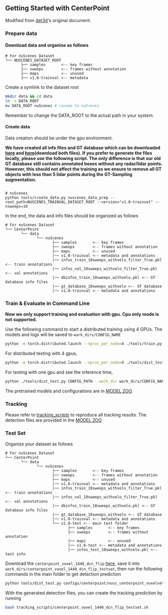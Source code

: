 ## Getting Started with CenterPoint
Modified from [det3d](https://github.com/poodarchu/det3d)'s original document.

### Prepare data

#### Download data and organise as follows

```
# For nuScenes Dataset         
└── NUSCENES_DATASET_ROOT
       ├── samples       <-- key frames
       ├── sweeps        <-- frames without annotation
       ├── maps          <-- unused
       ├── v1.0-trainval <-- metadata
```

Create a symlink to the dataset root 
```bash
mkdir data && cd data
ln -s DATA_ROOT 
mv DATA_ROOT nuScenes # rename to nuScenes
```
Remember to change the DATA_ROOT to the actual path in your system. 


#### Create data

Data creation should be under the gpu environment.

**We have created all info files and GT database which can be downloaded [here](https://drive.google.com/file/d/1ySFU1Ikph45cGZZaa0y6GdwBWiXyfgOd/view?usp=sharing) and [here](https://drive.google.com/file/d/1Kz1uvNCIWPzbW_sRZejkScdBG6aFdQQn/view?usp=sharing)(download both files). If you prefer to generate the files locally, please use the following script. The only difference is that our old GT database still contains annotated boxes without any radar/lidar points. However, this should not affect the training as we ensure to remove all GT objects with less than 5 lidar points during the GT-Sampling augmentation.**
```

# nuScenes
python tools/create_data.py nuscenes_data_prep --root_path=NUSCENES_TRAINVAL_DATASET_ROOT --version="v1.0-trainval" --nsweeps=10
```

In the end, the data and info files should be organized as follows

```
# For nuScenes Dataset 
└── CenterPoint
       └── data    
              └── nuScenes 
                     ├── samples       <-- key frames
                     ├── sweeps        <-- frames without annotation
                     ├── maps          <-- unused
                     |── v1.0-trainval <-- metadata and annotations
                     |── infos_train_10sweeps_withvelo_filter_True.pkl <-- train annotations
                     |── infos_val_10sweeps_withvelo_filter_True.pkl <-- val annotations
                     |── dbinfos_train_10sweeps_withvelo.pkl <-- GT database info files
                     |── gt_database_10sweeps_withvelo <-- GT database 
                     |── v1.0-trainval <-- metadata and annotations
```


### Train & Evaluate in Command Line

**Now we only support training and evaluation with gpu. Cpu only mode is not supported.**

Use the following command to start a distributed training using 4 GPUs. The models and logs will be saved to ```work_dirs/CONFIG_NAME``` 

```bash
python -m torch.distributed.launch --nproc_per_node=4 ./tools/train.py CONFIG_PATH
```

For distributed testing with 4 gpus,

```bash
python -m torch.distributed.launch --nproc_per_node=4 ./tools/dist_test.py CONFIG_PATH --work_dir work_dirs/CONFIG_NAME --checkpoint work_dirs/CONFIG_NAME/latest.pth 
```

For testing with one gpu and see the inference time,

```bash
python ./tools/dist_test.py CONFIG_PATH --work_dir work_dirs/CONFIG_NAME --checkpoint work_dirs/CONFIG_NAME/latest.pth --speed_test 
```

The pretrained models and configurations are in [MODEL ZOO](MODEL_ZOO.md).

### Tracking

Please refer to [tracking_scripts](../tracking_scripts) to reproduce all tracking results. The detection files are provided in the [MODEL ZOO](MODEL_ZOO.md)

### Test Set 

Organize your dataset as follows 

```
# For nuScenes Dataset 
└── CenterPoint
       └── data    
              └── nuScenes 
                     ├── samples       <-- key frames
                     ├── sweeps        <-- frames without annotation
                     ├── maps          <-- unused
                     |── v1.0-trainval <-- metadata and annotations
                     |── infos_train_10sweeps_withvelo_filter_True.pkl <-- train annotations
                     |── infos_val_10sweeps_withvelo_filter_True.pkl <-- val annotations
                     |── dbinfos_train_10sweeps_withvelo.pkl <-- GT database info files
                     |── gt_database_10sweeps_withvelo <-- GT database 
                     |── v1.0-trainval <-- metadata and annotations
                     └── v1.0-test <-- main test folder 
                            ├── samples       <-- key frames
                            ├── sweeps        <-- frames without annotation
                            ├── maps          <-- unused
                            |── v1.0-test <-- metadata and annotations
                            |── infos_test_10sweeps_withvelo.pkl <-- test info
```

Download the ```centerpoint_voxel_1440_dcn_flip``` [here](https://drive.google.com/file/d/1N9P3pzNy0hLEwP-kqsbVgr5xsvkNJHYi/view?usp=sharing), save it into ```work_dirs/centerpoint_voxel_1440_dcn_flip_testset```, then run the following commands in the main folder to get detection prediction 

```bash
python tools/dist_test.py configs/centerpoint/nusc_centerpoint_voxelnet_dcn_0075voxel_flip_testset.py --work_dir work_dirs/nusc_centerpoint_voxelnet_dcn_0075voxel_flip_testset  --checkpoint work_dirs/nusc_centerpoint_voxelnet_dcn_0075voxel_flip_testset/epoch_20.pth  --speed_test 
```

With the generated detection files, you can create the tracking prediction by running

```bash 
bash tracking_scripts/centerpoint_voxel_1440_dcn_flip_testset.sh
```
